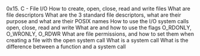 0x15. C - File I/O
 How to create, open, close, read and write files
What are file descriptors
What are the 3 standard file descriptors, what are their purpose and what are their POSIX names
How to use the I/O system calls open, close, read and write
What are and how to use the flags O_RDONLY, O_WRONLY, O_RDWR
 What are file permissions, and how to set them when creating a file with the open system call
What is a system call
What is the difference between a function and a system call